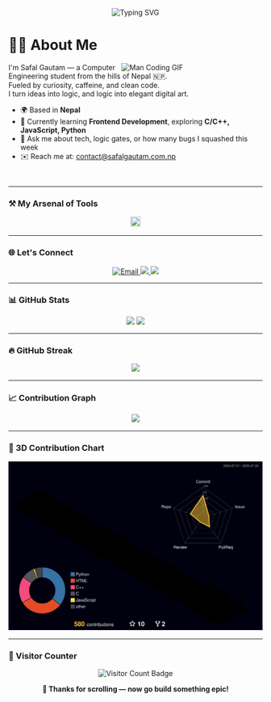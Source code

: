 <!-- Profile Banner -->
<p align="center">
  <img src="https://readme-typing-svg.demolab.com?font=Fira+Code&size=24&pause=1000&color=58A6FF&center=true&vCenter=true&width=435&lines=Hey!+I'm+Safal+Gautam+%F0%9F%91%8B;" alt="Typing SVG" />
</p>

<!-- About Me -->
# 👨‍💻 About Me

<img src="https://media.giphy.com/media/qgQUggAC3Pfv687qPC/giphy.gif" width="280" align="right" alt="Man Coding GIF" />

I'm Safal Gautam — a Computer Engineering student from the hills of Nepal 🇳🇵.  
Fueled by curiosity, caffeine, and clean code.  
I turn ideas into logic, and logic into elegant digital art.

- 🌍 Based in **Nepal**
- 🧠 Currently learning **Frontend Development**, exploring **C/C++, JavaScript, Python**
- 💬 Ask me about tech, logic gates, or how many bugs I squashed this week
- ✉️ Reach me at: [contact@safalgautam.com.np](mailto:contact@safalgautam.com.np)

<br clear="right"/>

---

### ⚒️ My Arsenal of Tools

<p align="center">
  <a href="https://skillicons.dev/icons?i=html,css,js,python,c,cpp,git,github,vscode,figma,linux">
    <img src="https://skillicons.dev/icons?i=html,css,js,python,c,cpp,git,github,vscode,figma,linux,ubuntu,arch" height="20px" width="20px"/>
  </a>
</p>

---

### 🌐 Let's Connect

<p align="center">
  <a href="mailto:contact@safalgautam.com.np">
    <img src="https://skillicons.dev/icons?i=gmail" alt="Email" />
  </a>
  <a href="https://github.com/safal-gautamm">
    <img src="https://skillicons.dev/icons?i=github" />
  </a>
  <a href="https://www.linkedin.com/in/safal-gautamm/">
    <img src="https://skillicons.dev/icons?i=linkedin" />
  </a>
</p>

---

### 📊 GitHub Stats

<p align="center">
  <img src="https://github-readme-stats.vercel.app/api?username=safal-gautamm&show_icons=true&theme=algolia&count_private=true" height="180em"/>
  <img src="https://github-readme-stats.vercel.app/api/top-langs/?username=safal-gautamm&layout=compact&theme=algolia&langs_count=8" height="180em"/>
</p>

---

### 🔥 GitHub Streak

<p align="center">
  <img src="https://streak-stats.demolab.com?user=safal-gautamm&theme=algolia&hide_border=true" />
</p>

---

### 📈 Contribution Graph

<p align="center">
  <a href="https://github-readme-activity-graph.vercel.app/graph/?username=safal-gautamm&bg_color=1F222E&color=58A6FF&line=3ABEFF&point=FFFFFF&hide_border=true"  target="_blank">
    <img src="https://github-readme-activity-graph.vercel.app/graph/?username=safal-gautamm&bg_color=1F222E&color=58A6FF&line=3ABEFF&point=FFFFFF&hide_border=true"/>
  </a>
</p>

---

### 🧊 3D Contribution Chart

<p align="center">
  <img src="./profile-3d-contrib/profile-night-rainbow.svg" alt="3D Contribution Graph"/>
</p>

---

### 🧭 Visitor Counter

<p align="center">
  <img src="https://komarev.com/ghpvc/?username=safal-gautamm&style=flat-square&color=58a6ff" alt="Visitor Count Badge"/>
</p>

<p align="center"><b>🚀 Thanks for scrolling — now go build something epic!</b></p>
